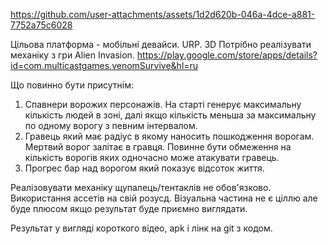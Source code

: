 https://github.com/user-attachments/assets/1d2d620b-046a-4dce-a881-7752a75c6028

Цільова платформа - мобільні девайси. URP. 3D
Потрібно реалізувати механіку з гри Alien Invasion.
https://play.google.com/store/apps/details?id=com.multicastgames.venomSurvive&hl=ru

Що повинно бути присутнім:
1. Спавнери ворожих персонажів. На старті генерує максимальну кількість людей в зоні, далі якщо кількість меньша за максимальну по одному ворогу з певним інтервалом.
2. Гравець який має радіус в якому наносить пошкодження ворогам. Мертвий ворог залітає в гравця. Повинне бути обмеження на кількість ворогів яких одночасно може атакувати гравець.
3. Прогрес бар над ворогом який показує відсоток життя.

Реалізовувати механіку щупалець/тентаклів не обов'язково.
Використання ассетів на свій розусд. Візуальна частина не є ціллю але буде плюсом якщо результат буде приємно виглядати.

Результат у вигляді короткого відео, apk і лінк на git з кодом.
